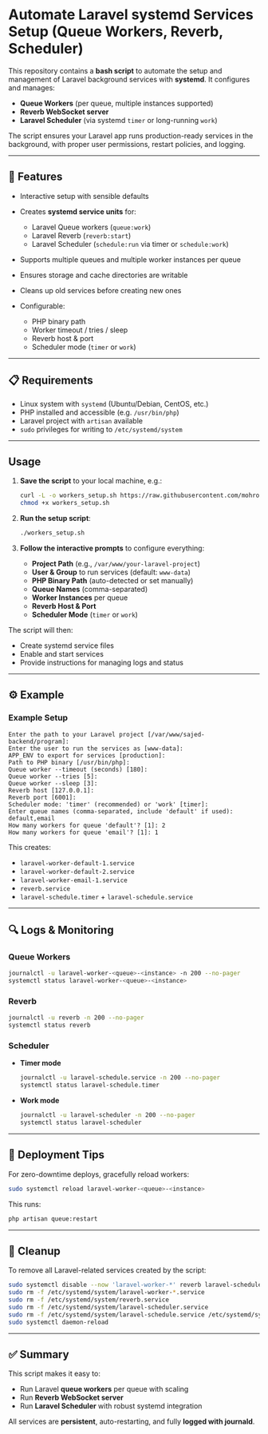 # Automate Laravel systemd Services Setup (Queue Workers, Reverb, Scheduler)

This repository contains a **bash script** to automate the setup and management of Laravel background services with **systemd**.
It configures and manages:

* **Queue Workers** (per queue, multiple instances supported)
* **Reverb WebSocket server**
* **Laravel Scheduler** (via systemd `timer` or long-running `work`)

The script ensures your Laravel app runs production-ready services in the background, with proper user permissions, restart policies, and logging.

---

## 🚀 Features

* Interactive setup with sensible defaults
* Creates **systemd service units** for:

  * Laravel Queue workers (`queue:work`)
  * Laravel Reverb (`reverb:start`)
  * Laravel Scheduler (`schedule:run` via timer or `schedule:work`)
* Supports multiple queues and multiple worker instances per queue
* Ensures storage and cache directories are writable
* Cleans up old services before creating new ones
* Configurable:

  * PHP binary path
  * Worker timeout / tries / sleep
  * Reverb host & port
  * Scheduler mode (`timer` or `work`)

---

## 📋 Requirements

* Linux system with `systemd` (Ubuntu/Debian, CentOS, etc.)
* PHP installed and accessible (e.g. `/usr/bin/php`)
* Laravel project with `artisan` available
* `sudo` privileges for writing to `/etc/systemd/system`

---

##  Usage

1. **Save the script** to your local machine, e.g.:

    ```bash
    curl -L -o workers_setup.sh https://raw.githubusercontent.com/mohroba/linux-service-for-laravel-worker/master/workers_setup.sh
    chmod +x workers_setup.sh
    ```

2. **Run the setup script**:

    ```bash
    ./workers_setup.sh
    ```

3. **Follow the interactive prompts** to configure everything:

    - **Project Path** (e.g., `/var/www/your-laravel-project`)
    - **User & Group** to run services (default: `www-data`)
    - **PHP Binary Path** (auto-detected or set manually)
    - **Queue Names** (comma-separated)
    - **Worker Instances** per queue
    - **Reverb Host & Port**
    - **Scheduler Mode** (`timer` or `work`)


The script will then:

* Create systemd service files
* Enable and start services
* Provide instructions for managing logs and status

---

## ⚙️ Example

### Example Setup

```
Enter the path to your Laravel project [/var/www/sajed-backend/program]:
Enter the user to run the services as [www-data]:
APP_ENV to export for services [production]:
Path to PHP binary [/usr/bin/php]:
Queue worker --timeout (seconds) [180]:
Queue worker --tries [5]:
Queue worker --sleep [3]:
Reverb host [127.0.0.1]:
Reverb port [6001]:
Scheduler mode: 'timer' (recommended) or 'work' [timer]:
Enter queue names (comma-separated, include 'default' if used): default,email
How many workers for queue 'default'? [1]: 2
How many workers for queue 'email'? [1]: 1
```

This creates:

* `laravel-worker-default-1.service`
* `laravel-worker-default-2.service`
* `laravel-worker-email-1.service`
* `reverb.service`
* `laravel-schedule.timer` + `laravel-schedule.service`

---

## 🔍 Logs & Monitoring

### Queue Workers

```bash
journalctl -u laravel-worker-<queue>-<instance> -n 200 --no-pager
systemctl status laravel-worker-<queue>-<instance>
```

### Reverb

```bash
journalctl -u reverb -n 200 --no-pager
systemctl status reverb
```

### Scheduler

* **Timer mode**

  ```bash
  journalctl -u laravel-schedule.service -n 200 --no-pager
  systemctl status laravel-schedule.timer
  ```
* **Work mode**

  ```bash
  journalctl -u laravel-scheduler -n 200 --no-pager
  systemctl status laravel-scheduler
  ```

---

## 🔄 Deployment Tips

For zero-downtime deploys, gracefully reload workers:

```bash
sudo systemctl reload laravel-worker-<queue>-<instance>
```

This runs:

```bash
php artisan queue:restart
```

---

## 🧹 Cleanup

To remove all Laravel-related services created by the script:

```bash
sudo systemctl disable --now 'laravel-worker-*' reverb laravel-scheduler laravel-schedule.timer
sudo rm -f /etc/systemd/system/laravel-worker-*.service
sudo rm -f /etc/systemd/system/reverb.service
sudo rm -f /etc/systemd/system/laravel-scheduler.service
sudo rm -f /etc/systemd/system/laravel-schedule.service /etc/systemd/system/laravel-schedule.timer
sudo systemctl daemon-reload
```

---

## ✅ Summary

This script makes it easy to:

* Run Laravel **queue workers** per queue with scaling
* Run **Reverb WebSocket server**
* Run **Laravel Scheduler** with robust systemd integration

All services are **persistent**, auto-restarting, and fully **logged with journald**.
